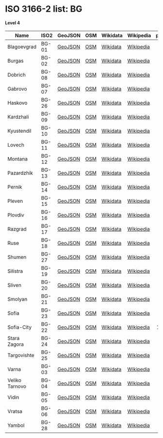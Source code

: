 # ISO 3166-2 list: BG


#### Level 4
Name | ISO2 | GeoJSON | OSM | Wikidata | Wikipedia | population 
--- | --- | --- | --- | --- | --- | --: 
Blagoevgrad | BG-01 | [GeoJSON](../../export/geojson/q8/iso2/BG/BG-01.geojson) | [OSM](https://www.openstreetmap.org/relation/1739521) | [Wikidata](https://www.wikidata.org/wiki/Q804311) | [Wikipedia](http://en.wikipedia.org/wiki/bg%3A%D0%91%D0%BB%D0%B0%D0%B3%D0%BE%D0%B5%D0%B2%D0%B3%D1%80%D0%B0%D0%B4%20%28%D0%BE%D0%B1%D0%BB%D0%B0%D1%81%D1%82%29) | 323,522
Burgas | BG-02 | [GeoJSON](../../export/geojson/q8/iso2/BG/BG-02.geojson) | [OSM](https://www.openstreetmap.org/relation/1739523) | [Wikidata](https://www.wikidata.org/wiki/Q369220) | [Wikipedia](http://en.wikipedia.org/wiki/en%3ABurgas%20Province) | 415,817
Dobrich | BG-08 | [GeoJSON](../../export/geojson/q8/iso2/BG/BG-08.geojson) | [OSM](https://www.openstreetmap.org/relation/1739528) | [Wikidata](https://www.wikidata.org/wiki/Q907395) | [Wikipedia](http://en.wikipedia.org/wiki/en%3ADobrich%20Province) | 189,677
Gabrovo | BG-07 | [GeoJSON](../../export/geojson/q8/iso2/BG/BG-07.geojson) | [OSM](https://www.openstreetmap.org/relation/1739527) | [Wikidata](https://www.wikidata.org/wiki/Q1007272) | [Wikipedia](http://en.wikipedia.org/wiki/en%3AGabrovo%20Province) | 122,702
Haskovo | BG-26 | [GeoJSON](../../export/geojson/q8/iso2/BG/BG-26.geojson) | [OSM](https://www.openstreetmap.org/relation/1739545) | [Wikidata](https://www.wikidata.org/wiki/Q182809) | [Wikipedia](http://en.wikipedia.org/wiki/en%3AHaskovo%20Province) | 246,238
Kardzhali | BG-09 | [GeoJSON](../../export/geojson/q8/iso2/BG/BG-09.geojson) | [OSM](https://www.openstreetmap.org/relation/1739529) | [Wikidata](https://www.wikidata.org/wiki/Q1104675) | [Wikipedia](http://en.wikipedia.org/wiki/en%3AKardzhali%20Province) | 152,808
Kyustendil | BG-10 | [GeoJSON](../../export/geojson/q8/iso2/BG/BG-10.geojson) | [OSM](https://www.openstreetmap.org/relation/1739530) | [Wikidata](https://www.wikidata.org/wiki/Q1112985) | [Wikipedia](http://en.wikipedia.org/wiki/en%3AKyustendil%20Province) | 136,686
Lovech | BG-11 | [GeoJSON](../../export/geojson/q8/iso2/BG/BG-11.geojson) | [OSM](https://www.openstreetmap.org/relation/1739531) | [Wikidata](https://www.wikidata.org/wiki/Q6587068) | [Wikipedia](http://en.wikipedia.org/wiki/en%3ALovech%20Province) | 141,422
Montana | BG-12 | [GeoJSON](../../export/geojson/q8/iso2/BG/BG-12.geojson) | [OSM](https://www.openstreetmap.org/relation/1739532) | [Wikidata](https://www.wikidata.org/wiki/Q2012057) | [Wikipedia](http://en.wikipedia.org/wiki/en%3AMontana%20Province) | 148,098
Pazardzhik | BG-13 | [GeoJSON](../../export/geojson/q8/iso2/BG/BG-13.geojson) | [OSM](https://www.openstreetmap.org/relation/1739533) | [Wikidata](https://www.wikidata.org/wiki/Q2012227) | [Wikipedia](http://en.wikipedia.org/wiki/de%3AOblast%20Pasardschik) | 275,548
Pernik | BG-14 | [GeoJSON](../../export/geojson/q8/iso2/BG/BG-14.geojson) | [OSM](https://www.openstreetmap.org/relation/1739534) | [Wikidata](https://www.wikidata.org/wiki/Q2012234) | [Wikipedia](http://en.wikipedia.org/wiki/en%3APernik%20Province) | 125,456
Pleven | BG-15 | [GeoJSON](../../export/geojson/q8/iso2/BG/BG-15.geojson) | [OSM](https://www.openstreetmap.org/relation/1739535) | [Wikidata](https://www.wikidata.org/wiki/Q2012242) | [Wikipedia](http://en.wikipedia.org/wiki/en%3APleven%20Province) | 251,986
Plovdiv | BG-16 | [GeoJSON](../../export/geojson/q8/iso2/BG/BG-16.geojson) | [OSM](https://www.openstreetmap.org/relation/1739536) | [Wikidata](https://www.wikidata.org/wiki/Q187874) | [Wikipedia](http://en.wikipedia.org/wiki/en%3APlovdiv%20Province) | 683,027
Razgrad | BG-17 | [GeoJSON](../../export/geojson/q8/iso2/BG/BG-17.geojson) | [OSM](https://www.openstreetmap.org/relation/1739537) | [Wikidata](https://www.wikidata.org/wiki/Q2790675) | [Wikipedia](http://en.wikipedia.org/wiki/en%3ARazgrad%20Province) | 125,190
Ruse | BG-18 | [GeoJSON](../../export/geojson/q8/iso2/BG/BG-18.geojson) | [OSM](https://www.openstreetmap.org/relation/1739538) | [Wikidata](https://www.wikidata.org/wiki/Q1251933) | [Wikipedia](http://en.wikipedia.org/wiki/en%3ARuse%20Province) | 235,252
Shumen | BG-27 | [GeoJSON](../../export/geojson/q8/iso2/BG/BG-27.geojson) | [OSM](https://www.openstreetmap.org/relation/1739546) | [Wikidata](https://www.wikidata.org/wiki/Q184981) | [Wikipedia](http://en.wikipedia.org/wiki/en%3AShumen%20Province) | 180,528
Silistra | BG-19 | [GeoJSON](../../export/geojson/q8/iso2/BG/BG-19.geojson) | [OSM](https://www.openstreetmap.org/relation/1739539) | [Wikidata](https://www.wikidata.org/wiki/Q2012423) | [Wikipedia](http://en.wikipedia.org/wiki/en%3ASilistra%20Province) | 119,474
Sliven | BG-20 | [GeoJSON](../../export/geojson/q8/iso2/BG/BG-20.geojson) | [OSM](https://www.openstreetmap.org/relation/1739540) | [Wikidata](https://www.wikidata.org/wiki/Q113120) | [Wikipedia](http://en.wikipedia.org/wiki/en%3ASliven%20Province) | 197,473
Smolyan | BG-21 | [GeoJSON](../../export/geojson/q8/iso2/BG/BG-21.geojson) | [OSM](https://www.openstreetmap.org/relation/1739541) | [Wikidata](https://www.wikidata.org/wiki/Q2012430) | [Wikipedia](http://en.wikipedia.org/wiki/en%3ASmolyan%20Province) | 109,425
Sofia | BG-23 | [GeoJSON](../../export/geojson/q8/iso2/BG/BG-23.geojson) | [OSM](https://www.openstreetmap.org/relation/1739542) | [Wikidata](https://www.wikidata.org/wiki/Q202904) | [Wikipedia](http://en.wikipedia.org/wiki/bg%3A%D0%A1%D0%BE%D1%84%D0%B8%D0%B9%D1%81%D0%BA%D0%B0%20%28%D0%BE%D0%B1%D0%BB%D0%B0%D1%81%D1%82%29) | 247,489
Sofia-City | BG-22 | [GeoJSON](../../export/geojson/q8/iso2/BG/BG-22.geojson) | [OSM](https://www.openstreetmap.org/relation/1739543) | [Wikidata](https://www.wikidata.org/wiki/Q1585725) | [Wikipedia](http://en.wikipedia.org/wiki/en%3ASofia%20City%20Province) | 1,291,591
Stara Zagora | BG-24 | [GeoJSON](../../export/geojson/q8/iso2/BG/BG-24.geojson) | [OSM](https://www.openstreetmap.org/relation/1300657) | [Wikidata](https://www.wikidata.org/wiki/Q2012583) | [Wikipedia](http://en.wikipedia.org/wiki/en%3AStara%20Zagora%20Province) | 333,265
Targovishte | BG-25 | [GeoJSON](../../export/geojson/q8/iso2/BG/BG-25.geojson) | [OSM](https://www.openstreetmap.org/relation/1739544) | [Wikidata](https://www.wikidata.org/wiki/Q2012589) | [Wikipedia](http://en.wikipedia.org/wiki/en%3ATargovishte%20Province) | 115,211
Varna | BG-03 | [GeoJSON](../../export/geojson/q8/iso2/BG/BG-03.geojson) | [OSM](https://www.openstreetmap.org/relation/1437135) | [Wikidata](https://www.wikidata.org/wiki/Q183487) | [Wikipedia](http://en.wikipedia.org/wiki/bg%3A%D0%92%D0%B0%D1%80%D0%BD%D0%B0%20%28%D0%BE%D0%B1%D0%BB%D0%B0%D1%81%D1%82%29) | 472,654
Veliko Tarnovo | BG-04 | [GeoJSON](../../export/geojson/q8/iso2/BG/BG-04.geojson) | [OSM](https://www.openstreetmap.org/relation/1739524) | [Wikidata](https://www.wikidata.org/wiki/Q2012621) | [Wikipedia](http://en.wikipedia.org/wiki/en%3AVeliko%20Tarnovo%20Province) | 258,494
Vidin | BG-05 | [GeoJSON](../../export/geojson/q8/iso2/BG/BG-05.geojson) | [OSM](https://www.openstreetmap.org/relation/1739525) | [Wikidata](https://www.wikidata.org/wiki/Q2012772) | [Wikipedia](http://en.wikipedia.org/wiki/en%3AVidin%20Province) | 91,235
Vratsa | BG-06 | [GeoJSON](../../export/geojson/q8/iso2/BG/BG-06.geojson) | [OSM](https://www.openstreetmap.org/relation/1739526) | [Wikidata](https://www.wikidata.org/wiki/Q2012785) | [Wikipedia](http://en.wikipedia.org/wiki/en%3AVratsa%20Province) | 186,848
Yambol | BG-28 | [GeoJSON](../../export/geojson/q8/iso2/BG/BG-28.geojson) | [OSM](https://www.openstreetmap.org/relation/1739547) | [Wikidata](https://www.wikidata.org/wiki/Q220736) | [Wikipedia](http://en.wikipedia.org/wiki/en%3AYambol%20Province) | 123,821
